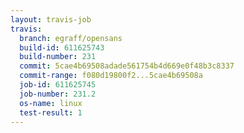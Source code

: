 ```yaml
---
layout: travis-job
travis:
  branch: egraff/opensans
  build-id: 611625743
  build-number: 231
  commit: 5cae4b69508adade561754b4d669e0f48b3c8337
  commit-range: f080d19800f2...5cae4b69508a
  job-id: 611625745
  job-number: 231.2
  os-name: linux
  test-result: 1
---
```

